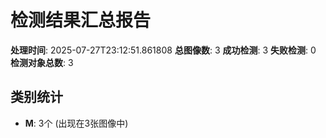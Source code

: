 # 检测结果汇总报告
**处理时间**: 2025-07-27T23:12:51.861808
**总图像数**: 3
**成功检测**: 3
**失败检测**: 0
**检测对象总数**: 3

## 类别统计
- **M**: 3个 (出现在3张图像中)